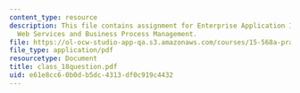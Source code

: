 ```yaml
---
content_type: resource
description: This file contains assignment for Enterprise Application Integration
  Web Services and Business Process Management.
file: https://ol-ocw-studio-app-qa.s3.amazonaws.com/courses/15-568a-practical-information-technology-management-spring-2005/e61e8cc60b0db5dc4313df0c919c4432_class_18question.pdf
file_type: application/pdf
resourcetype: Document
title: class_18question.pdf
uid: e61e8cc6-0b0d-b5dc-4313-df0c919c4432
---
```

